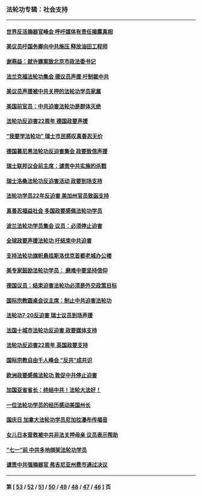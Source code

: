 ### 法轮功专辑：社会支持
---
#### [世界反活摘器官峰会 呼吁媒体有责任揭露真相](../../pages/nf4386/n13264475.md?10200430) 
#### [美议员吁国务卿向中共施压 释放油田工程师](../../pages/nf4386/n13233845.md?10200430) 
#### [谢燕益：就许娜案致北京市政法委书记](../../pages/nf4386/n13182701.md?10200430) 
#### [法兰克福法轮功集会 德议员声援 吁制裁中共](../../pages/nf4386/n13175975.md?10200430) 
#### [美议员声援被中共关押的法轮功学员家属](../../pages/nf4386/n13158310.md?10200430) 
#### [美国前官员：中共迫害法轮功是群体灭绝](../../pages/nf4386/n13157750.md?10200430) 
#### [法轮功反迫害22周年 德国政要声援](../../pages/nf4386/n13143632.md?10200430) 
#### [“我要学法轮功” 瑞士市民感叹真善忍无价](../../pages/nf4386/n13129633.md?10200430) 
#### [德国慕尼黑法轮功反迫害集会 政要致信声援](../../pages/nf4386/n13129148.md?10200430) 
#### [瑞士联邦议会前主席：谴责中共实施的杀戮](../../pages/nf4386/n13127336.md?10200430) 
#### [瑞士洛桑法轮功反迫害活动 政要到场支持](../../pages/nf4386/n13119398.md?10200430) 
#### [法轮功学员22年反迫害 美加州官员致函支持](../../pages/nf4386/n13118879.md?10200430) 
#### [真善忍福益社会 多国政要感佩法轮功学员](../../pages/nf4386/n13116951.md?10200430) 
#### [波兰法轮功学员集会 议员：必须停止迫害](../../pages/nf4386/n13116685.md?10200430) 
#### [全球政要声援法轮功 吁结束中共迫害](../../pages/nf4386/n13114441.md?10200430) 
#### [支持法轮功旗帜悬挂斯洛伐克首都老城办公楼](../../pages/nf4386/n13112261.md?10200430) 
#### [美专家鼓励法轮功学员： 磨难中要坚持信仰](../../pages/nf4386/n13108359.md?10200430) 
#### [德国议员：结束迫害法轮功必须是外交政策目标](../../pages/nf4386/n13109600.md?10200430) 
#### [国际宗教圆桌会议主席：制止中共迫害法轮功](../../pages/nf4386/n13108177.md?10200430) 
#### [法轮功7·20反迫害 瑞士议员到场声援](../../pages/nf4386/n13107072.md?10200430) 
#### [法国十城市法轮功反迫害 政要媒体支持](../../pages/nf4386/n13104833.md?10200430) 
#### [法轮功反迫害22周年 英国政要支持](../../pages/nf4386/n13091349.md?10200430) 
#### [国际宗教自由千人峰会 “反共”成共识](../../pages/nf4386/n13091403.md?10200430) 
#### [欧洲政要感佩法轮功 敦促中共停止迫害](../../pages/nf4386/n13090743.md?10200430) 
#### [加国亚省省长：终结中共！法轮大法好！](../../pages/nf4386/n13084394.md?10200430) 
#### [一位法轮功学员的经历感动美国州长](../../pages/nf4386/n13078953.md?10200430) 
#### [国庆日 加拿大法轮功学员尼加拉瀑布传福音](../../pages/nf4386/n13064493.md?10200430) 
#### [女儿日本营救被中共非法关押母亲 议员表示帮助](../../pages/nf4386/n13053042.md?10200430) 
#### [“七一”前 中共多地绑架法轮功学员](../../pages/nf4386/n13045655.md?10200430) 
#### [谴责中共强摘器官 弗吉尼亚州费市通过决议](../../pages/nf4386/n13040108.md?10200430) 

---
#### 第 [ [53](./53.md?10200430) / [52](./52.md?10200430) / [51](./51.md?10200430) / [50](./50.md?10200430) / [49](./49.md?10200430) / [48](./48.md?10200430) / [47](./47.md?10200430) / [46](./46.md?10200430) ] 页
